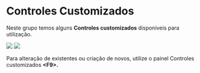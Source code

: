 # Controles Customizados

Neste grupo temos alguns **Controles customizados** disponíveis para utilização.

![](http://www.gvinci.com.br/manual/controlescustom1.zoom80.png)   ![](http://www.gvinci.com.br/manual/controlescustom2.zoom80.png)

Para alteração de existentes ou criação de novos, utilize o painel Controles customizados **&lt;F9&gt;.**

